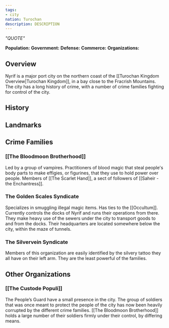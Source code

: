 ```yaml
---
tags:
- city
nation: Turochan
description: DESCRIPTION
---
```

*"QUOTE"*

**Population:**
**Government:**
**Defense:**
**Commerce:**
**Organizations:**

## Overview
Nyrif is a major port city on the northern coast of the [[Turochan Kingdom Overview|Turochan Kingdom]], in a bay close to the Fracrish Mountains. The city has a long history of crime, with a number of crime families fighting for control of the city.
## History

## Landmarks

## Crime Families
### [[The Bloodmoon Brotherhood]]
Led by a group of vampires. Practitioners of blood magic that steal people's body parts to make effigies, or figurines, that they use to hold power over people. Members of [[The Scarlet Hand]], a sect of followers of [[Saheir - the Enchantress]].
### The Golden Scales Syndicate
Specializes in smuggling illegal magic items. Has ties to the [[Occultum]]. Currently controls the docks of Nyrif and runs their operations from there. They make heavy use of the sewers under the city to transport goods to and from the docks. Their headquarters are located somewhere below the city, within the maze of tunnels.
### The Silvervein Syndicate
Members of this organization are easily identified by the silvery tattoo they all have on their left arm. They are the least powerful of the families.
## Other Organizations
### [[The Custode Populi]]
The People’s Guard have a small presence in the city. The group of soldiers that was once meant to protect the people of the city has now been heavily corrupted by the different crime families. [[The Bloodmoon Brotherhood]] holds a large number of their soldiers firmly under their control, by differing means.